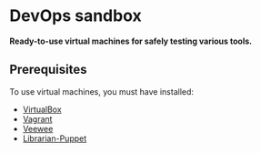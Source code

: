 DevOps sandbox
==============

**Ready-to-use virtual machines for safely testing various tools.**


Prerequisites
-------------

To use virtual machines, you must have installed:

* [VirtualBox](https://www.virtualbox.org)
* [Vagrant](http://vagrantup.com)
* [Veewee](https://github.com/jedi4ever/veewee)
* [Librarian-Puppet](http://librarian-puppet.com)

